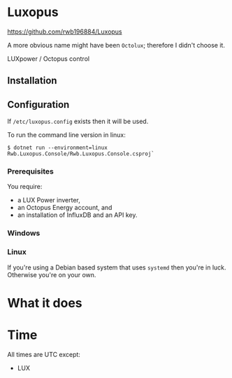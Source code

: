 # Luxopus

https://github.com/rwb196884/Luxopus

A more obvious name might have been `Octolux`; therefore I didn't choose it.

LUXpower / Octopus control

## Installation

## Configuration

If `/etc/luxopus.config` exists then it will be used.

To run the command line version in linux:
```
$ dotnet run --environment=linux Rwb.Luxopus.Console/Rwb.Luxopus.Console.csproj`
```

### Prerequisites

You require:
* a LUX Power inverter,
* an Octopus Energy account, and
* an installation of InfluxDB and an API key.

### Windows

### Linux

If you're using a Debian based system that uses `systemd` then you're in luck. Otherwise you're on your own.

# What it does

# Time

All times are UTC except:
* LUX